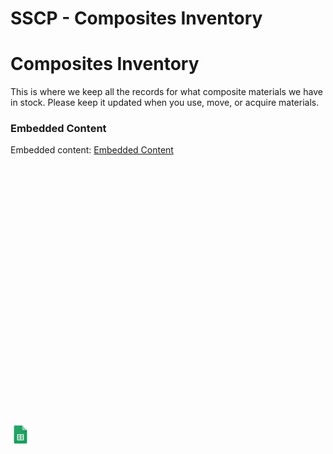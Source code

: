 # SSCP - Composites Inventory

# Composites Inventory

This is where we keep all the records for what composite materials we have in stock. Please keep it updated when you use, move, or acquire materials.

[](https://docs.google.com/spreadsheets/d/1MVhc91GX68r1UlEVWiaOXvnMS7E8pim0SEtx7A-f9f4/edit)

### Embedded Content

Embedded content: [Embedded Content]()

<iframe width="100%" height="400" src="" frameborder="0"></iframe>

![](../../../../assets/sheets_32dp.png)

